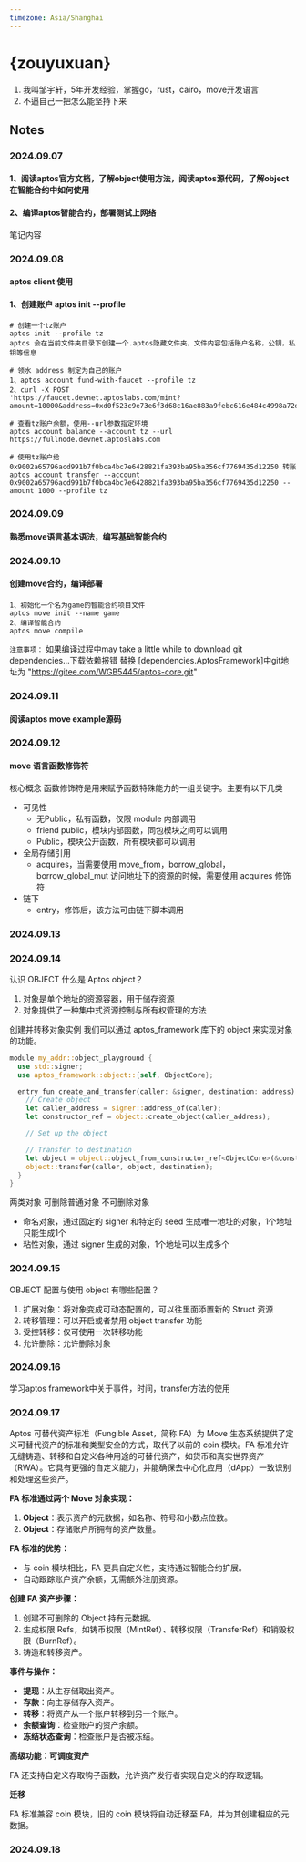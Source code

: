 ```yaml
---
timezone: Asia/Shanghai
---
```



# {zouyuxuan}

1. 我叫邹宇轩，5年开发经验，掌握go，rust，cairo，move开发语言
2. 不逼自己一把怎么能坚持下来

## Notes

<!-- Content_START -->

### 2024.09.07
#### 1、阅读aptos官方文档，了解object使用方法，阅读aptos源代码，了解object在智能合约中如何使用
#### 2、编译aptos智能合约，部署测试上网络

笔记内容

### 2024.09.08
#### aptos client 使用
#### 1、创建账户 aptos init --profile 
```
# 创建一个tz账户
aptos init --profile tz 
aptos 会在当前文件夹目录下创建一个.aptos隐藏文件夹，文件内容包括账户名称，公钥，私钥等信息

# 领水 address 制定为自己的账户
1、aptos account fund-with-faucet --profile tz 
2、curl -X POST
'https://faucet.devnet.aptoslabs.com/mint?amount=10000&address=0xd0f523c9e73e6f3d68c16ae883a9febc616e484c4998a72d8899a1009e5a89d6'

# 查看tz账户余额，使用--url参数指定环境
aptos account balance --account tz --url https://fullnode.devnet.aptoslabs.com

# 使用tz账户给0x9002a65796acd991b7f0bca4bc7e6428821fa393ba95ba356cf7769435d12250 转账
aptos account transfer --account 0x9002a65796acd991b7f0bca4bc7e6428821fa393ba95ba356cf7769435d12250 --amount 1000 --profile tz

```

### 2024.09.09
#### 熟悉move语言基本语法，编写基础智能合约
### 2024.09.10
#### 创建move合约，编译部署
```
1、初始化一个名为game的智能合约项目文件
aptos move init --name game
2、编译智能合约
aptos move compile
```
`注意事项：` 如果编译过程中may take a little while to download git dependencies...下载依赖报错
替换 [dependencies.AptosFramework]中git地址为 "https://gitee.com/WGB5445/aptos-core.git"
### 2024.09.11
#### 阅读aptos move example源码
### 2024.09.12
#### move 语言函数修饰符
核心概念
函数修饰符是用来赋予函数特殊能力的一组关键字。主要有以下几类

- 可见性
  - 无Public，私有函数，仅限 module 内部调用
  - friend public，模块内部函数，同包模块之间可以调用
  - Public，模块公开函数，所有模块都可以调用
- 全局存储引用
  - acquires，当需要使用 move_from，borrow_global，borrow_global_mut 访问地址下的资源的时候，需要使用 acquires 修饰符
- 链下
  - entry，修饰后，该方法可由链下脚本调用
### 2024.09.13

### 2024.09.14
认识 OBJECT
什么是 Aptos object？
1. 对象是单个地址的资源容器，用于储存资源
2. 对象提供了一种集中式资源控制与所有权管理的方法

创建并转移对象实例
我们可以通过 aptos_framework 库下的 object 来实现对象的功能。
```rust
module my_addr::object_playground {
  use std::signer;
  use aptos_framework::object::{self, ObjectCore};

  entry fun create_and_transfer(caller: &signer, destination: address) {
    // Create object
    let caller_address = signer::address_of(caller);
    let constructor_ref = object::create_object(caller_address);

    // Set up the object

    // Transfer to destination
    let object = object::object_from_constructor_ref<ObjectCore>(&constructor_ref);
    object::transfer(caller, object, destination);
  }
}
```

两类对象
可删除普通对象
不可删除对象

- 命名对象，通过固定的 signer 和特定的 seed 生成唯一地址的对象，1个地址只能生成1个
- 粘性对象，通过 signer 生成的对象，1个地址可以生成多个
  
### 2024.09.15
OBJECT 配置与使用
object 有哪些配置？

1. 扩展对象：将对象变成可动态配置的，可以往里面添置新的 Struct 资源
2. 转移管理：可以开启或者禁用 object transfer 功能
3. 受控转移：仅可使用一次转移功能
4. 允许删除：允许删除对象
### 2024.09.16
学习aptos framework中关于事件，时间，transfer方法的使用

### 2024.09.17
Aptos 可替代资产标准（Fungible Asset，简称 FA）为 Move 生态系统提供了定义可替代资产的标准和类型安全的方式，取代了以前的 coin 模块。FA 标准允许无缝铸造、转移和自定义各种用途的可替代资产，如货币和真实世界资产（RWA）。它具有更强的自定义能力，并能确保去中心化应用（dApp）一致识别和处理这些资产。

**FA 标准通过两个 Move 对象实现：**
1. **Object<Metadata>**：表示资产的元数据，如名称、符号和小数点位数。
2. **Object<FungibleStore>**：存储账户所拥有的资产数量。

**FA 标准的优势：**
- 与 coin 模块相比，FA 更具自定义性，支持通过智能合约扩展。
- 自动跟踪账户资产余额，无需额外注册资源。

**创建 FA 资产步骤：**
1. 创建不可删除的 Object 持有元数据。
2. 生成权限 Refs，如铸币权限（MintRef）、转移权限（TransferRef）和销毁权限（BurnRef）。
3. 铸造和转移资产。

**事件与操作：**
- **提现**：从主存储取出资产。
- **存款**：向主存储存入资产。
- **转移**：将资产从一个账户转移到另一个账户。
- **余额查询**：检查账户的资产余额。
- **冻结状态查询**：检查账户是否被冻结。

**高级功能：可调度资产**

FA 还支持自定义存取钩子函数，允许资产发行者实现自定义的存取逻辑。

**迁移**

FA 标准兼容 coin 模块，旧的 coin 模块将自动迁移至 FA，并为其创建相应的元数据。
### 2024.09.18
<!-- Content_END -->